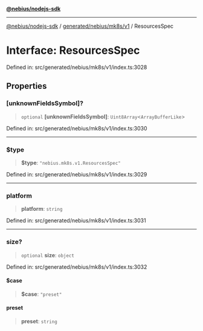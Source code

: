 [**@nebius/nodejs-sdk**](../../../../../README.md)

---

[@nebius/nodejs-sdk](../../../../../README.md) / [generated/nebius/mk8s/v1](../README.md) / ResourcesSpec

# Interface: ResourcesSpec

Defined in: src/generated/nebius/mk8s/v1/index.ts:3028

## Properties

### \[unknownFieldsSymbol\]?

> `optional` **\[unknownFieldsSymbol\]**: `Uint8Array`\<`ArrayBufferLike`\>

Defined in: src/generated/nebius/mk8s/v1/index.ts:3030

---

### $type

> **$type**: `"nebius.mk8s.v1.ResourcesSpec"`

Defined in: src/generated/nebius/mk8s/v1/index.ts:3029

---

### platform

> **platform**: `string`

Defined in: src/generated/nebius/mk8s/v1/index.ts:3031

---

### size?

> `optional` **size**: `object`

Defined in: src/generated/nebius/mk8s/v1/index.ts:3032

#### $case

> **$case**: `"preset"`

#### preset

> **preset**: `string`
